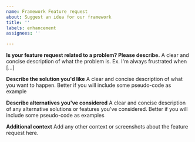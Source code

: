 ```yaml
---
name: Framework Feature request
about: Suggest an idea for our framework
title: ''
labels: enhancement
assignees: ''

---
```


**Is your feature request related to a problem? Please describe.**
A clear and concise description of what the problem is. Ex. I'm always frustrated when [...]

**Describe the solution you'd like**
A clear and concise description of what you want to happen.
Better if you will include some pseudo-code as example

**Describe alternatives you've considered**
A clear and concise description of any alternative solutions or features you've considered.
Better if you will include some pseudo-code as examples

**Additional context**
Add any other context or screenshots about the feature request here.
